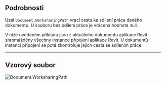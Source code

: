 ## Podrobnosti
Uzel `Document.WorksharingPath` vrací cestu ke sdílení práce daného dokumentu. U souboru bez sdílení práce je vrácena hodnota null.

V níže uvedeném příkladu jsou z aktuálního dokumentu aplikace Revit shromážděny všechny instance připojení aplikace Revit. U dokumentů instancí připojení se poté zkontroluje jejich cesta se sdílením práce.
___
## Vzorový soubor

![Document.WorksharingPath](./Revit.Application.Document.WorksharingPath_img.jpg)
